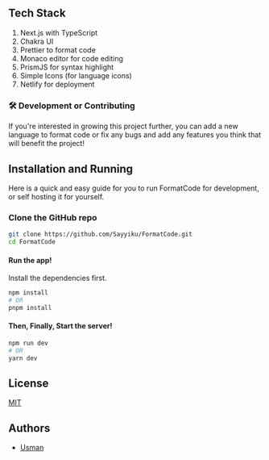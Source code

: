 <!--
 * @Author: Sayyiku
 * @Date: 2022-04-17 21:34:33
 * @LastEditors: Sayyiku
 * @LastEditTime: 2022-04-17 22:17:58
 * @FilePath: \only-formats\README.md
 * @Description: 
 * 
 * Copyright (c) 2022 by Sayyiku, All Rights Reserved. 
-->
<!-- <p align='center'>
  <a href="https://onlyformats.netlify.app">
    <img src="https://onlyformats.netlify.app/logo.png" height="128">
    <h1 align="center">Only Formats</h1>
  </a>
</p>

<h3 align="center">The quickest way to format code!</h3>

<p align="center">
  <a href="https://gitmoji.dev">
    <img src="https://img.shields.io/badge/gitmoji-%20😜%20😍-FFDD67.svg?style=for-the-badge" alt="Gitmoji">
  </a>  
  <img src="https://img.shields.io/apm/l/atomic-design-ui.svg?style=for-the-badge" alt="License" />
  <a href="https://choosealicense.com/licenses/mit/">
    <img src="https://wakatime.com/badge/user/922890b6-2993-44b1-bfe8-6dd974a721c0/project/3edbedb7-907c-43bc-b837-48f5770bdb07.svg?style=for-the-badge" alt="Wakatime" />
  </a>
  <a href="https://app.netlify.com/sites/onlyformats/deploys">
    <img src="https://api.netlify.com/api/v1/badges/2c0d899a-feb1-479c-b193-110cf902e8f3/deploy-status" alt="Netlify Status" />
  </a>
</p>

#### ✨ The live [Instance](https://onlyformats.netlify.app/) -->

<!-- #### Here's a sneak peak to the app - [Link to the GIF](https://cdn.hashnode.com/res/hashnode/image/upload/v1627542797932/0TNW01u9N.gif) -->

## Tech Stack

1. Next.js with TypeScript
2. Chakra UI
3. Prettier to format code
4. Monaco editor for code editing
5. PrismJS for syntax highlight
6. Simple Icons (for language icons)
7. Netlify for deployment

### 🛠️ Development or Contributing

If you're interested in growing this project further,
you can add a new language to format code or fix any bugs and add any features you think that will benefit the project!

## Installation and Running

Here is a quick and easy guide for you to run FormatCode for development, or self hosting it
for yourself.

### Clone the GitHub repo

```sh
git clone https://github.com/Sayyiku/FormatCode.git
cd FormatCode
```

#### Run the app!

Install the dependencies first.

```sh
npm install
# OR
pnpm install
```


#### Then, Finally, Start the server!

```sh
npm run dev
# OR
yarn dev
```





## License

[MIT](https://choosealicense.com/licenses/mit/)

## Authors

- [Usman](https://github.com/Sayyiku)
